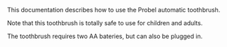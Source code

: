 This documentation describes how to use the Probel automatic toothbrush.

Note that this toothbrush is totally safe to use for children and adults.

The toothbrush requires two AA bateries, but can also be plugged in. 